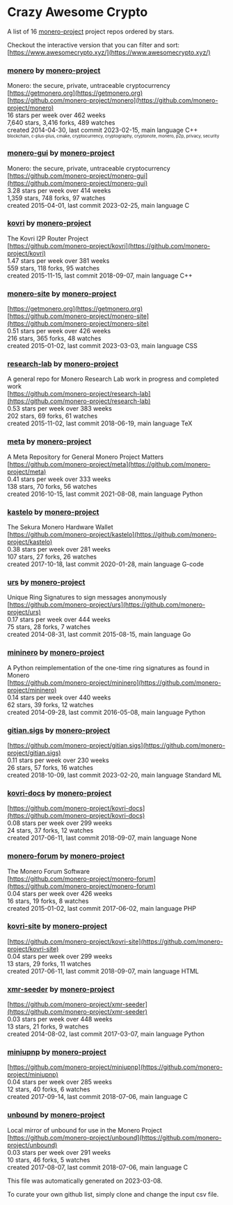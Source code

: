 # Crazy Awesome Crypto
A list of 16 [monero-project](https://github.com/monero-project) project repos ordered by stars.  

Checkout the interactive version that you can filter and sort: 
[https://www.awesomecrypto.xyz/](https://www.awesomecrypto.xyz/)  


### [monero](https://github.com/monero-project/monero) by [monero-project](https://github.com/monero-project)  
Monero: the secure, private, untraceable cryptocurrency  
[https://getmonero.org](https://getmonero.org)  
[https://github.com/monero-project/monero](https://github.com/monero-project/monero)  
16 stars per week over 462 weeks  
7,640 stars, 3,416 forks, 489 watches  
created 2014-04-30, last commit 2023-02-15, main language C++  
<sub><sup>blockchain, c-plus-plus, cmake, cryptocurrency, cryptography, cryptonote, monero, p2p, privacy, security</sup></sub>


### [monero-gui](https://github.com/monero-project/monero-gui) by [monero-project](https://github.com/monero-project)  
Monero: the secure, private, untraceable cryptocurrency  
[https://github.com/monero-project/monero-gui](https://github.com/monero-project/monero-gui)  
3.28 stars per week over 414 weeks  
1,359 stars, 748 forks, 97 watches  
created 2015-04-01, last commit 2023-02-25, main language C  


### [kovri](https://github.com/monero-project/kovri) by [monero-project](https://github.com/monero-project)  
The Kovri I2P Router Project  
[https://github.com/monero-project/kovri](https://github.com/monero-project/kovri)  
1.47 stars per week over 381 weeks  
559 stars, 118 forks, 95 watches  
created 2015-11-15, last commit 2018-09-07, main language C++  


### [monero-site](https://github.com/monero-project/monero-site) by [monero-project](https://github.com/monero-project)  
  
[https://getmonero.org](https://getmonero.org)  
[https://github.com/monero-project/monero-site](https://github.com/monero-project/monero-site)  
0.51 stars per week over 426 weeks  
216 stars, 365 forks, 48 watches  
created 2015-01-02, last commit 2023-03-03, main language CSS  


### [research-lab](https://github.com/monero-project/research-lab) by [monero-project](https://github.com/monero-project)  
A general repo for Monero Research Lab work in progress and completed work  
[https://github.com/monero-project/research-lab](https://github.com/monero-project/research-lab)  
0.53 stars per week over 383 weeks  
202 stars, 69 forks, 61 watches  
created 2015-11-02, last commit 2018-06-19, main language TeX  


### [meta](https://github.com/monero-project/meta) by [monero-project](https://github.com/monero-project)  
A Meta Repository for General Monero Project Matters  
[https://github.com/monero-project/meta](https://github.com/monero-project/meta)  
0.41 stars per week over 333 weeks  
138 stars, 70 forks, 56 watches  
created 2016-10-15, last commit 2021-08-08, main language Python  


### [kastelo](https://github.com/monero-project/kastelo) by [monero-project](https://github.com/monero-project)  
The Sekura Monero Hardware Wallet  
[https://github.com/monero-project/kastelo](https://github.com/monero-project/kastelo)  
0.38 stars per week over 281 weeks  
107 stars, 27 forks, 26 watches  
created 2017-10-18, last commit 2020-01-28, main language G-code  


### [urs](https://github.com/monero-project/urs) by [monero-project](https://github.com/monero-project)  
Unique Ring Signatures to sign messages anonymously  
[https://github.com/monero-project/urs](https://github.com/monero-project/urs)  
0.17 stars per week over 444 weeks  
75 stars, 28 forks, 7 watches  
created 2014-08-31, last commit 2015-08-15, main language Go  


### [mininero](https://github.com/monero-project/mininero) by [monero-project](https://github.com/monero-project)  
A Python reimplementation of the one-time ring signatures as found in Monero  
[https://github.com/monero-project/mininero](https://github.com/monero-project/mininero)  
0.14 stars per week over 440 weeks  
62 stars, 39 forks, 12 watches  
created 2014-09-28, last commit 2016-05-08, main language Python  


### [gitian.sigs](https://github.com/monero-project/gitian.sigs) by [monero-project](https://github.com/monero-project)  
  
[https://github.com/monero-project/gitian.sigs](https://github.com/monero-project/gitian.sigs)  
0.11 stars per week over 230 weeks  
26 stars, 57 forks, 16 watches  
created 2018-10-09, last commit 2023-02-20, main language Standard ML  


### [kovri-docs](https://github.com/monero-project/kovri-docs) by [monero-project](https://github.com/monero-project)  
  
[https://github.com/monero-project/kovri-docs](https://github.com/monero-project/kovri-docs)  
0.08 stars per week over 299 weeks  
24 stars, 37 forks, 12 watches  
created 2017-06-11, last commit 2018-09-07, main language None  


### [monero-forum](https://github.com/monero-project/monero-forum) by [monero-project](https://github.com/monero-project)  
The Monero Forum Software  
[https://github.com/monero-project/monero-forum](https://github.com/monero-project/monero-forum)  
0.04 stars per week over 426 weeks  
16 stars, 19 forks, 8 watches  
created 2015-01-02, last commit 2017-06-02, main language PHP  


### [kovri-site](https://github.com/monero-project/kovri-site) by [monero-project](https://github.com/monero-project)  
  
[https://github.com/monero-project/kovri-site](https://github.com/monero-project/kovri-site)  
0.04 stars per week over 299 weeks  
13 stars, 29 forks, 11 watches  
created 2017-06-11, last commit 2018-09-07, main language HTML  


### [xmr-seeder](https://github.com/monero-project/xmr-seeder) by [monero-project](https://github.com/monero-project)  
  
[https://github.com/monero-project/xmr-seeder](https://github.com/monero-project/xmr-seeder)  
0.03 stars per week over 448 weeks  
13 stars, 21 forks, 9 watches  
created 2014-08-02, last commit 2017-03-07, main language Python  


### [miniupnp](https://github.com/monero-project/miniupnp) by [monero-project](https://github.com/monero-project)  
  
[https://github.com/monero-project/miniupnp](https://github.com/monero-project/miniupnp)  
0.04 stars per week over 285 weeks  
12 stars, 40 forks, 6 watches  
created 2017-09-14, last commit 2018-07-06, main language C  


### [unbound](https://github.com/monero-project/unbound) by [monero-project](https://github.com/monero-project)  
Local mirror of unbound for use in the Monero Project  
[https://github.com/monero-project/unbound](https://github.com/monero-project/unbound)  
0.03 stars per week over 291 weeks  
10 stars, 46 forks, 5 watches  
created 2017-08-07, last commit 2018-07-06, main language C  


This file was automatically generated on 2023-03-08.  

To curate your own github list, simply clone and change the input csv file.  